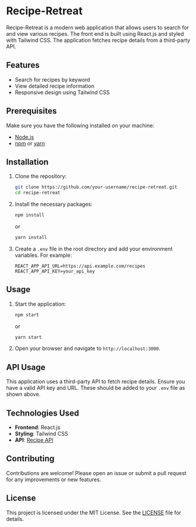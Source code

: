 # Recipe-Retreat

Recipe-Retreat is a modern web application that allows users to search for and view various recipes. The front end is built using React.js and styled with Tailwind CSS. The application fetches recipe details from a third-party API.

## Features

- Search for recipes by keyword
- View detailed recipe information
- Responsive design using Tailwind CSS

## Prerequisites

Make sure you have the following installed on your machine:

- [Node.js](https://nodejs.org/)
- [npm](https://www.npmjs.com/) or [yarn](https://yarnpkg.com/)

## Installation

1. Clone the repository:

   ```bash
   git clone https://github.com/your-username/recipe-retreat.git
   cd recipe-retreat
   ```

2. Install the necessary packages:

   ```bash
   npm install
   ```

   or

   ```bash
   yarn install
   ```

3. Create a `.env` file in the root directory and add your environment variables. For example:

   ```env
   REACT_APP_API_URL=https://api.example.com/recipes
   REACT_APP_API_KEY=your_api_key
   ```

## Usage

1. Start the application:

   ```bash
   npm start
   ```

   or

   ```bash
   yarn start
   ```

2. Open your browser and navigate to `http://localhost:3000`.

## API Usage

This application uses a third-party API to fetch recipe details. Ensure you have a valid API key and URL. These should be added to your `.env` file as shown above.

## Technologies Used

- **Frontend**: React.js
- **Styling**: Tailwind CSS
- **API**: [Recipe API](https://api.example.com/recipes)

## Contributing

Contributions are welcome! Please open an issue or submit a pull request for any improvements or new features.

## License

This project is licensed under the MIT License. See the [LICENSE](LICENSE) file for details.
